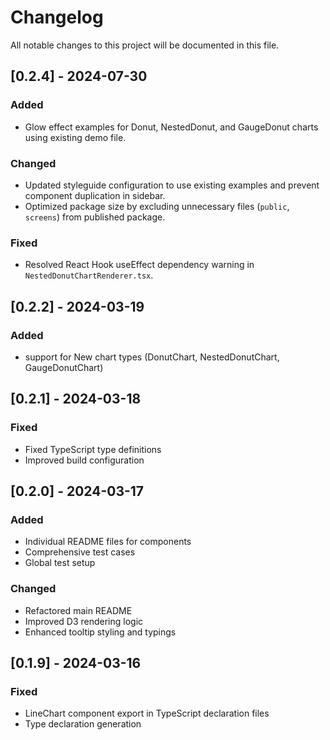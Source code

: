 # Changelog

All notable changes to this project will be documented in this file.

## [0.2.4] - 2024-07-30

### Added
- Glow effect examples for Donut, NestedDonut, and GaugeDonut charts using existing demo file.

### Changed
- Updated styleguide configuration to use existing examples and prevent component duplication in sidebar.
- Optimized package size by excluding unnecessary files (`public`, `screens`) from published package.

### Fixed
- Resolved React Hook useEffect dependency warning in `NestedDonutChartRenderer.tsx`.

## [0.2.2] - 2024-03-19

### Added
-  support for New chart types (DonutChart, NestedDonutChart, GaugeDonutChart)


## [0.2.1] - 2024-03-18

### Fixed
- Fixed TypeScript type definitions
- Improved build configuration

## [0.2.0] - 2024-03-17

### Added
- Individual README files for components
- Comprehensive test cases
- Global test setup

### Changed
- Refactored main README
- Improved D3 rendering logic
- Enhanced tooltip styling and typings

## [0.1.9] - 2024-03-16

### Fixed
- LineChart component export in TypeScript declaration files
- Type declaration generation 